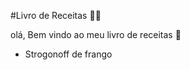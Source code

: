 #Livro de Receitas :man_cook:

olá, Bem vindo ao meu livro de receitas :wave:

- Strogonoff de frango

